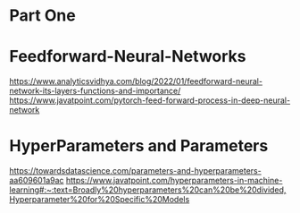 # Part One
# Feedforward-Neural-Networks
https://www.analyticsvidhya.com/blog/2022/01/feedforward-neural-network-its-layers-functions-and-importance/
https://www.javatpoint.com/pytorch-feed-forward-process-in-deep-neural-network
# HyperParameters and Parameters
https://towardsdatascience.com/parameters-and-hyperparameters-aa609601a9ac
https://www.javatpoint.com/hyperparameters-in-machine-learning#:~:text=Broadly%20hyperparameters%20can%20be%20divided,Hyperparameter%20for%20Specific%20Models
